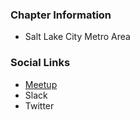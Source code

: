 ### Chapter Information
* Salt Lake City Metro Area

### Social Links
* [Meetup](https://www.meetup.com/owasp-slc/)
* Slack
* Twitter
<!-- * [Social Link](#) -->
